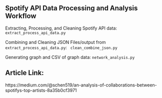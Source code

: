 <h2>Spotify API Data Processing and Analysis Workflow</h2>
<p>Extracting, Processing, and Cleaning Spotify API data: <code> extract_process_api_data.py</code></p>
<p>Combining and Cleaning JSON Files/output from <code> extract_process_api_data.py</code>: 
<code> clean_combine_json.py</code> </p>
<p>Generating graph and CSV of graph data: <code>network_analysis.py</code></p>

<h2>Article Link:</h2>
https://medium.com/@schen519/an-analysis-of-collaborations-between-spotifys-top-artists-8a35b0cf3971